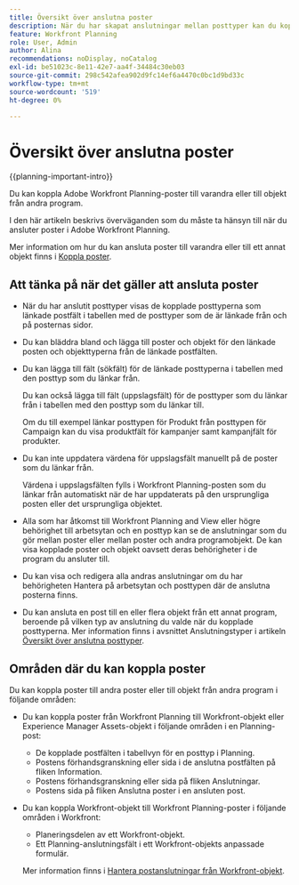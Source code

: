 ```yaml
---
title: Översikt över anslutna poster
description: När du har skapat anslutningar mellan posttyper kan du koppla enskilda poster till varandra. I den här artikeln beskrivs överväganden som du måste ta hänsyn till när du ansluter poster i Adobe Workfront Planning.
feature: Workfront Planning
role: User, Admin
author: Alina
recommendations: noDisplay, noCatalog
exl-id: be51023c-8e11-42e7-aa4f-34484c30eb03
source-git-commit: 298c542afea902d9fc14ef6a4470c0bc1d9bd33c
workflow-type: tm+mt
source-wordcount: '519'
ht-degree: 0%

---
```


# Översikt över anslutna poster

<!--<span class="preview">The highlighted information on this page refers to functionality not yet generally available. It is available only in the Preview environment for all customers. After the monthly releases to Production, the same features are also available in the Production environment for customers who enabled fast releases. </span>   

<span class="preview">For information about fast releases, see [Enable or disable fast releases for your organization](/help/quicksilver/administration-and-setup/set-up-workfront/configure-system-defaults/enable-fast-release-process.md).</span>  -->

{{planning-important-intro}}

Du kan koppla Adobe Workfront Planning-poster till varandra eller till objekt från andra program.

I den här artikeln beskrivs överväganden som du måste ta hänsyn till när du ansluter poster i Adobe Workfront Planning.

Mer information om hur du kan ansluta poster till varandra eller till ett annat objekt finns i [Koppla poster](/help/quicksilver/planning/records/connect-records.md).


## Att tänka på när det gäller att ansluta poster

* När du har anslutit posttyper visas de kopplade posttyperna som länkade postfält i tabellen med de posttyper som de är länkade från och på posternas sidor.
* Du kan bläddra bland och lägga till poster och objekt för den länkade posten och objekttyperna från de länkade postfälten.
* Du kan lägga till fält (sökfält) för de länkade posttyperna i tabellen med den posttyp som du länkar från.

  Du kan också lägga till fält (uppslagsfält) för de posttyper som du länkar från i tabellen med den posttyp som du länkar till.

  Om du till exempel länkar posttypen för Produkt från posttypen för Campaign kan du visa produktfält för kampanjer samt kampanjfält för produkter.
* Du kan inte uppdatera värdena för uppslagsfält manuellt på de poster som du länkar från.

  Värdena i uppslagsfälten fylls i Workfront Planning-posten som du länkar från automatiskt när de har uppdaterats på den ursprungliga posten eller det ursprungliga objektet.

* Alla som har åtkomst till Workfront Planning and View eller högre behörighet till arbetsytan och en posttyp kan se de anslutningar som du gör mellan poster eller mellan poster och andra programobjekt. De kan visa kopplade poster och objekt oavsett deras behörigheter i de program du ansluter till.
* Du kan visa och redigera alla andras anslutningar om du har behörigheten Hantera på arbetsytan och posttypen där de anslutna posterna finns.
* Du kan ansluta en post till en eller flera objekt från ett annat program, beroende på vilken typ av anslutning du valde när du kopplade posttyperna. Mer information finns i avsnittet Anslutningstyper i artikeln [Översikt över anslutna posttyper](/help/quicksilver/planning/architecture/connect-record-types-overview.md).

## Områden där du kan koppla poster

Du kan koppla poster till andra poster eller till objekt från andra program i följande områden:

* Du kan koppla poster från Workfront Planning till Workfront-objekt eller Experience Manager Assets-objekt i följande områden i en Planning-post:

   * De kopplade postfälten i tabellvyn för en posttyp i Planning.
   * Postens förhandsgranskning eller sida i de anslutna postfälten på fliken Information.
   * Postens förhandsgranskning eller sida på fliken Anslutningar.
   * Postens sida på fliken Anslutna poster i en ansluten post.

* Du kan koppla Workfront-objekt till Workfront Planning-poster i följande områden i Workfront:

   * Planeringsdelen av ett Workfront-objekt.
   * Ett Planning-anslutningsfält i ett Workfront-objekts anpassade formulär.

  Mer information finns i [Hantera postanslutningar från Workfront-objekt](/help/quicksilver/planning/records/manage-records-in-planning-section.md).
